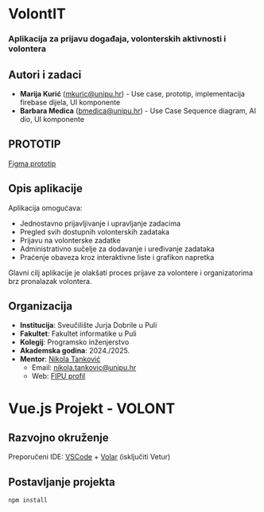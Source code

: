 # VolontIT

### Aplikacija za prijavu događaja, volonterskih aktivnosti i volontera

## Autori i zadaci

- **Marija Kurić** (mkuric@unipu.hr) - Use case, prototip, implementacija firebase dijela, UI komponente
- **Barbara Medica** (bmedica@unipu.hr) - Use Case Sequence diagram, AI dio, UI komponente

## PROTOTIP

[Figma prototip](https://www.figma.com/proto/uXpwytLnRxamYUIV5X944z/Untitled?node-id=130-514&t=txogzbYhvgTTy82x-1&starting-point-node-id=5%3A2)

## Opis aplikacije

Aplikacija omogućava:
- Jednostavno prijavljivanje i upravljanje zadacima
- Pregled svih dostupnih volonterskih zadataka
- Prijavu na volonterske zadatke
- Administrativno sučelje za dodavanje i uređivanje zadataka
- Praćenje obaveza kroz interaktivne liste i grafikon napretka

Glavni cilj aplikacije je olakšati proces prijave za volontere i organizatorima brz pronalazak volontera.

## Organizacija

- **Institucija**: Sveučilište Jurja Dobrile u Puli
- **Fakultet**: Fakultet informatike u Puli
- **Kolegij**: Programsko inženjerstvo
- **Akademska godina**: 2024./2025.
- **Mentor**: [Nikola Tanković](https://www.tankovic.me/)
  - Email: nikola.tankovic@unipu.hr
  - Web: [FIPU profil](https://fipu.unipu.hr/fipu/nikola.tankovic)

# Vue.js Projekt - VOLONT

## Razvojno okruženje

Preporučeni IDE: [VSCode](https://code.visualstudio.com/) + [Volar](https://marketplace.visualstudio.com/items?itemName=Vue.volar) (isključiti Vetur)

## Postavljanje projekta

```sh
npm install
